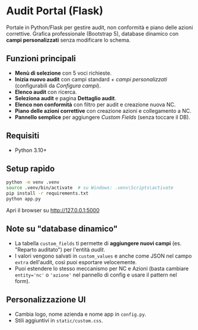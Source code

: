 # Audit Portal (Flask)

Portale in Python/Flask per gestire audit, non conformità e piano delle azioni correttive.
Grafica professionale (Bootstrap 5), database dinamico con **campi personalizzati** senza modificare lo schema.

## Funzioni principali
- **Menù di selezione** con 5 voci richieste.
- **Inizia nuovo audit** con campi standard + *campi personalizzati* (configurabili da *Configura campi*).
- **Elenco audit** con ricerca.
- **Seleziona audit** e pagina **Dettaglio audit**.
- **Elenco non conformità** con filtro per audit e creazione nuova NC.
- **Piano delle azioni correttive** con creazione azioni e collegamento a NC.
- **Pannello semplice** per aggiungere *Custom Fields* (senza toccare il DB).

## Requisiti
- Python 3.10+

## Setup rapido
```bash
python -m venv .venv
source .venv/bin/activate  # su Windows: .venv\Scripts\activate
pip install -r requirements.txt
python app.py
```
Apri il browser su http://127.0.0.1:5000

## Note su "database dinamico"
- La tabella `custom_fields` ti permette di **aggiungere nuovi campi** (es. "Reparto auditato") per l'entità *audit*.
- I valori vengono salvati in `custom_values` e anche come JSON nel campo `extra` dell'audit, così puoi esportare velocemente.
- Puoi estendere lo stesso meccanismo per NC e Azioni (basta cambiare `entity='nc'` o `'azione'` nel pannello di config e usare il pattern nel form).

## Personalizzazione UI
- Cambia logo, nome azienda e nome app in `config.py`.
- Stili aggiuntivi in `static/custom.css`.
```
